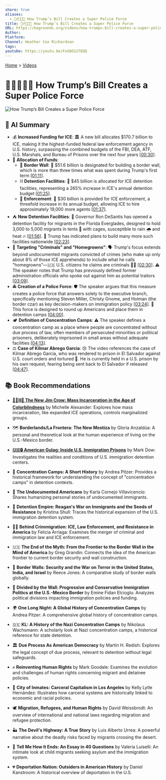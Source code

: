 ```yaml
---
share: true
aliases:
  - 👮‍♂️💪🚫📜 How Trump’s Bill Creates a Super Police Force
title: 👮‍♂️💪🚫📜 How Trump’s Bill Creates a Super Police Force
URL: https://bagrounds.org/videos/how-trumps-bill-creates-a-super-police-force
Author: 
Platform: 
Channel: Heather Cox Richardson
tags: 
youtube: https://youtu.be/FxG6O127EQQ
---
```

[Home](../index.md) > [Videos](./index.md)  
# 👮‍♂️💪🚫📜 How Trump’s Bill Creates a Super Police Force  
![How Trump’s Bill Creates a Super Police Force](https://youtu.be/FxG6O127EQQ)  
  
## 🤖 AI Summary  
* 💰 **Increased Funding for ICE**: 🏛️ A new bill allocates $170.7 billion to ICE, making it the highest-funded federal law enforcement agency in U.S. history, surpassing the combined budgets of the FBI, DEA, ATF, U.S. Marshals, and Bureau of Prisons over the next four years \[[00:30](http://www.youtube.com/watch?v=FxG6O127EQQ&t=30)\].  
* 💸 **Allocation of Funds**:  
    * 🧱 **Border Wall**: 🚧 $51.6 billion is designated for building a border wall, which is more than three times what was spent during Trump's first term \[[01:11](http://www.youtube.com/watch?v=FxG6O127EQQ&t=71)\].  
    * ⛓️ **Detention Facilities**: 🏢 $45 billion is allocated for ICE detention facilities, representing a 265% increase in ICE's annual detention budget \[[01:25](http://www.youtube.com/watch?v=FxG6O127EQQ&t=85)\].  
    * 👮 **Enforcement**: 🚨 $30 billion is provided for ICE enforcement, a threefold increase in its annual budget, allowing ICE to hire approximately 19,000 more agents \[[01:37](http://www.youtube.com/watch?v=FxG6O127EQQ&t=97)\].  
* ⛺ **New Detention Facilities**: 🐊 Governor Ron DeSantis has opened a detention facility for migrants in the Florida Everglades, designed to hold 3,000 to 5,000 migrants in tents 🎪 with cages, susceptible to rain 🌧️ and heat 🔥 \[[01:56](http://www.youtube.com/watch?v=FxG6O127EQQ&t=116)\]. 📢 Trump has indicated plans to build many more such facilities nationwide \[[02:23](http://www.youtube.com/watch?v=FxG6O127EQQ&t=143)\].  
* 🎯 **Targeting "Criminals" and "Homegrowns"**: 🗣️ Trump's focus extends beyond undocumented migrants convicted of crimes (who make up only about 8% of those ICE apprehends) to include what he calls "homegrowns"—🇺🇸 U.S. citizens he claims are criminals 🧑‍⚖️ \[[02:30](http://www.youtube.com/watch?v=FxG6O127EQQ&t=150)\]. ⚠️ The speaker notes that Trump has previously defined former administration officials who spoke out against him as potential traitors \[[03:09](http://www.youtube.com/watch?v=FxG6O127EQQ&t=189)\].  
* 🚔 **Creation of a Police Force**: 🛡️ The speaker argues that this measure creates a police force that answers solely to the executive branch, specifically mentioning Steven Miller, Christy Gnome, and Holman (the border czar) as key decision-makers on immigration policy \[[03:24](http://www.youtube.com/watch?v=FxG6O127EQQ&t=204)\]. 🚫 This force is designed to round up Americans and place them in detention camps \[[04:00](http://www.youtube.com/watch?v=FxG6O127EQQ&t=240)\].  
* 🏕️ **Definition of Concentration Camps**: ⚠️ The speaker defines a concentration camp as a place where people are concentrated without due process of law, often members of persecuted minorities or political prisoners, deliberately imprisoned in small areas without adequate facilities \[[04:13](http://www.youtube.com/watch?v=FxG6O127EQQ&t=253)\].  
* ⚖️ **Case of Kilmar Abrego Garcia**: 😢 The video references the case of Kilmar Abrego Garcia, who was rendered to prison in El Salvador against U.S. court orders and tortured 🤕. He is currently held in a U.S. prison by his own request, fearing being sent back to El Salvador if released \[[04:47](http://www.youtube.com/watch?v=FxG6O127EQQ&t=287)\].  
  
## 📚 Book Recommendations  
- **[🧑🏿⛓️🙈 The New Jim Crow: Mass Incarceration in the Age of Colorblindness](../books/the-new-jim-crow-mass-incarceration-in-the-age-of-colorblindness.md)** by Michelle Alexander: Explores how mass incarceration, like expanded ICE operations, controls marginalized groups.  
  
- 🗺️ **Borderlands/La Frontera: The New Mestiza** by Gloria Anzaldúa: A personal and theoretical look at the human experience of living on the U.S.-Mexico border.  
  
- **[🇺🇸🔒 American Gulag: Inside U.S. Immigration Prisons](../books/american-gulag-inside-us-immigration-prisons.md)** by Mark Dow: Investigates the realities and conditions of U.S. immigration detention centers.  
  
- 📖 **Concentration Camps: A Short History** by Andrea Pitzer: Provides a historical framework for understanding the concept of "concentration camps" in detention contexts.  
  
- 📝 **The Undocumented Americans** by Karla Cornejo Villavicencio: Shares humanizing personal stories of undocumented immigrants.  
  
- 📜 **Detention Empire: Reagan's War on Immigrants and the Seeds of Resistance** by Kristina Shull: Traces the historical expansion of the U.S. immigration detention system.  
  
- 👮‍♀️ **Behind Crimmigration: ICE, Law Enforcement, and Resistance in America** by Felicia Arriaga: Examines the merger of criminal and immigration law and ICE enforcement.  
  
- 🇺🇸 **The End of the Myth: From the Frontier to the Border Wall in the Mind of America** by Greg Grandin: Connects the idea of the American frontier to current border security and wall construction.  
  
- 🚧 **Border Walls: Security and the War on Terror in the United States, India, and Israel** by Reece Jones: A comparative study of border walls globally.  
  
- 🤝 **Divided by the Wall: Progressive and Conservative Immigration Politics at the U.S.-Mexico Border** by Emine Fidan Elcioglu: Analyzes political divisions impacting immigration policies and funding.  
  
- 🌍 **One Long Night: A Global History of Concentration Camps** by Andrea Pitzer: A comprehensive global history of concentration camps.  
  
- 🇩🇪 **KL: A History of the Nazi Concentration Camps** by Nikolaus Wachsmann: A scholarly look at Nazi concentration camps, a historical reference for state detention.  
  
- 🏛️ **Due Process As American Democracy** by Martin H. Redish: Explores the legal concept of due process, relevant to detention without legal safeguards.  
  
- ✊ **Reinventing Human Rights** by Mark Goodale: Examines the evolution and challenges of human rights concerning migrant and detainee policies.  
  
- 🌆 **City of Inmates: Carceral Capitalism in Los Angeles** by Kelly Lytle Hernández: Illustrates how carceral systems are historically linked to economic and racial policies.  
  
- 🕊️ **Migration, Refugees, and Human Rights** by David Weissbrodt: An overview of international and national laws regarding migration and refugee protection.  
  
- 🏜️ **The Devil's Highway: A True Story** by Luis Alberto Urrea: A powerful narrative about the deadly risks faced by migrants crossing the desert.  
  
- 🙏 **Tell Me How It Ends: An Essay in 40 Questions** by Valeria Luiselli: An intimate look at child migrants seeking asylum and the immigration system.  
  
- 💔 **Deportation Nation: Outsiders in American History** by Daniel Kanstroom: A historical overview of deportation in the U.S.